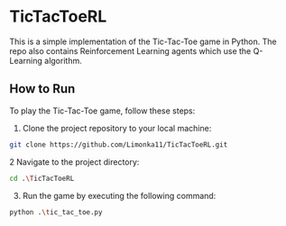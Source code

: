 # TicTacToeRL

This is a simple implementation of the Tic-Tac-Toe game in Python.
The repo also contains Reinforcement Learning agents which use the Q-Learning algorithm.

## How to Run

To play the Tic-Tac-Toe game, follow these steps:

1. Clone the project repository to your local machine:
```bash
git clone https://github.com/Limonka11/TicTacToeRL.git
```
2 Navigate to the project directory:
```bash
cd .\TicTacToeRL
```
3. Run the game by executing the following command:
```bash
python .\tic_tac_toe.py
```
